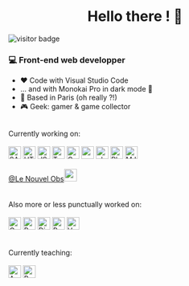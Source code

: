 <h1 align="center">Hello there ! 🖖</h1>


![visitor badge](https://visitor-badge.laobi.icu/badge?page_id=FlorianDeParis.FlorianDeParis)

### 💻 Front-end web developper
- ❤️ Code with Visual Studio Code
- ... and with Monokai Pro in dark mode 🌙
- 📍 Based in Paris (oh really ?!)
- 🎮 Geek: gamer & game collector

<br>
Currently working on:<br><br>
<div>
  <img alt="SASS" src="https://raw.githubusercontent.com/rahuldkjain/github-profile-readme-generator/refs/heads/master/src/images/icons/FrontendDevelopment/sass.svg" height="25">
  <img alt="HTML5" src="https://raw.githubusercontent.com/rahuldkjain/github-profile-readme-generator/refs/heads/master/src/images/icons/FrontendDevelopment/html.svg" height="25">
  <img alt="JS" src="https://raw.githubusercontent.com/rahuldkjain/github-profile-readme-generator/refs/heads/master/src/images/icons/ProgrammingLanguages/javascript.svg" height="25">
  <img alt="Typescript" src="https://raw.githubusercontent.com/rahuldkjain/github-profile-readme-generator/refs/heads/master/src/images/icons/ProgrammingLanguages/typescript.svg" height="25">
  <img alt="Gulp" src="https://raw.githubusercontent.com/rahuldkjain/github-profile-readme-generator/refs/heads/master/src/images/icons/FrontendDevelopment/gulp.svg" height="25">
  <img alt="webpack" src="https://raw.githubusercontent.com/rahuldkjain/github-profile-readme-generator/refs/heads/master/src/images/icons/FrontendDevelopment/webpack.svg" height="25">
  <img alt="php" src="https://raw.githubusercontent.com/rahuldkjain/github-profile-readme-generator/refs/heads/master/src/images/icons/ProgrammingLanguages/php.svg" height="25">
  <img alt="Phalcon PHP" src="https://assets.phalcon.io/phalcon/images/svg/phalcon-logo-35x39.svg" height="25">
  <img alt="MJML" src="https://mjml.io/assets/img/logo-small.png" height="25">
</div>
<br>
<div><a href="https://www.nouvelobs.com/">@Le Nouvel Obs</a><img src="https://www.nouvelobs.com/icons/nouvelobs/favicon.ico" height="25"></div>
<br><br>
Also more or less punctually worked on:<br><br>
<div>
  <img alt="Codeigniter" src="https://raw.githubusercontent.com/rahuldkjain/github-profile-readme-generator/refs/heads/master/src/images/icons/Framework/codeigniter.svg" height="25">
  <img alt="Python" src="https://raw.githubusercontent.com/rahuldkjain/github-profile-readme-generator/refs/heads/master/src/images/icons/ProgrammingLanguages/python.svg" height="25">
  <img alt="Django" src="https://raw.githubusercontent.com/rahuldkjain/github-profile-readme-generator/refs/heads/master/src/images/icons/Framework/django.svg" height="25">
  <img alt="React JS" src="https://raw.githubusercontent.com/rahuldkjain/github-profile-readme-generator/refs/heads/master/src/images/icons/FrontendDevelopment/reactjs.svg" height="25">
  <img alt="Vue JS" src="https://raw.githubusercontent.com/rahuldkjain/github-profile-readme-generator/refs/heads/master/src/images/icons/FrontendDevelopment/vuejs.svg" height="25">
</div>
<br><br>
Currently teaching:<br><br>
<div>
  <img alt="Angular 18" src="https://angular.dev/assets/images/press-kit/angular_wordmark_gradient.png" height="25">
  <img alt="RxJS" src="https://rxjs.dev/assets/images/logos/logo.png" height="25">
</div>


